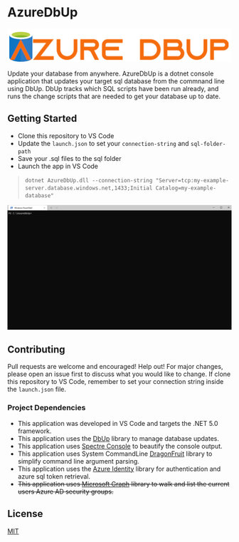 # AzureDbUp

![Azure DbUp Logo](./img/AzureDbUp-logo.png)

Update your database from anywhere. AzureDbUp is a dotnet console application that updates your target sql database from the commnand line using DbUp.  DbUp tracks which SQL scripts have been run already, and runs the change scripts that are needed to get your database up to date.

## Getting Started

- Clone this repository to VS Code
- Update the `launch.json` to set your `connection-string` and `sql-folder-path` 
- Save your .sql files to the sql folder
- Launch the app in VS Code   


> `dotnet AzureDbUp.dll --connection-string "Server=tcp:my-example-server.database.windows.net,1433;Initial Catalog=my-example-database"`

![Azure DbUp example](./img/AzureDbUp-Example-Run.gif)

## Contributing
Pull requests are welcome and encouraged! Help out! For major changes, please open an issue first to discuss what you would like to change.  If clone this repository to VS Code, remember to set your connection string inside the `launch.json` file.
 

### Project Dependencies

 - This application was developed in VS Code and targets the .NET 5.0 framework.
 - This application uses the [DbUp](https://dbup.readthedocs.io/) library to manage database updates. 
 - This application uses [Spectre Console](https://github.com/spectreconsole/spectre.console) to beautify the console output.
 - This application uses System CommandLine [DragonFruit](https://github.com/dotnet/command-line-api/wiki) library to simplify command line argument parsing.
 - This application uses the [Azure Identity](https://github.com/Azure/azure-sdk-for-net/blob/main/sdk/identity/Azure.Identity/README.md) library for authentication and azure sql token retrieval.
 - ~~This application uses [Microsoft Graph](https://docs.microsoft.com/en-us/graph/overview) library to walk and list the current users Azure AD security groups.~~



## License
[MIT](https://choosealicense.com/licenses/mit/)
